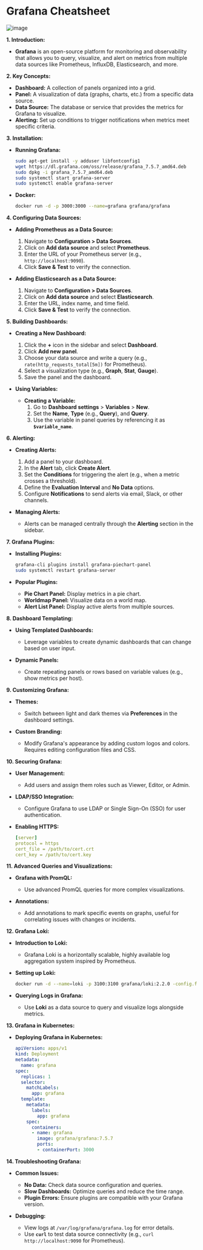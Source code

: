 # Grafana Cheatsheet

![image](https://github.com/user-attachments/assets/696f75c0-ea5d-4dff-9403-bf36cff4554e)

**1. Introduction:**

- **Grafana** is an open-source platform for monitoring and observability that allows you to query, visualize, and alert on metrics from multiple data sources like Prometheus, InfluxDB, Elasticsearch, and more.

**2. Key Concepts:**

- **Dashboard:** A collection of panels organized into a grid.
- **Panel:** A visualization of data (graphs, charts, etc.) from a specific data source.
- **Data Source:** The database or service that provides the metrics for Grafana to visualize.
- **Alerting:** Set up conditions to trigger notifications when metrics meet specific criteria.

**3. Installation:**

- **Running Grafana:**

  ```bash
  sudo apt-get install -y adduser libfontconfig1
  wget https://dl.grafana.com/oss/release/grafana_7.5.7_amd64.deb
  sudo dpkg -i grafana_7.5.7_amd64.deb
  sudo systemctl start grafana-server
  sudo systemctl enable grafana-server
  ```

- **Docker:**

  ```bash
  docker run -d -p 3000:3000 --name=grafana grafana/grafana
  ```

**4. Configuring Data Sources:**

- **Adding Prometheus as a Data Source:**
  1. Navigate to **Configuration > Data Sources**.
  2. Click on **Add data source** and select **Prometheus**.
  3. Enter the URL of your Prometheus server (e.g., `http://localhost:9090`).
  4. Click **Save & Test** to verify the connection.

- **Adding Elasticsearch as a Data Source:**
  1. Navigate to **Configuration > Data Sources**.
  2. Click on **Add data source** and select **Elasticsearch**.
  3. Enter the URL, index name, and time field.
  4. Click **Save & Test** to verify the connection.

**5. Building Dashboards:**

- **Creating a New Dashboard:**
  1. Click the **+** icon in the sidebar and select **Dashboard**.
  2. Click **Add new panel**.
  3. Choose your data source and write a query (e.g., `rate(http_requests_total[5m])` for Prometheus).
  4. Select a visualization type (e.g., **Graph**, **Stat**, **Gauge**).
  5. Save the panel and the dashboard.

- **Using Variables:**
  - **Creating a Variable:**
    1. Go to **Dashboard settings** > **Variables** > **New**.
    2. Set the **Name**, **Type** (e.g., **Query**), and **Query**.
    3. Use the variable in panel queries by referencing it as **`$variable_name`**.

**6. Alerting:**

- **Creating Alerts:**

  1. Add a panel to your dashboard.
  2. In the **Alert** tab, click **Create Alert**.
  3. Set the **Conditions** for triggering the alert (e.g., when a metric crosses a threshold).
  4. Define the **Evaluation Interval** and **No Data** options.
  5. Configure **Notifications** to send alerts via email, Slack, or other channels.

- **Managing Alerts:**
  - Alerts can be managed centrally through the **Alerting** section in the sidebar.

**7. Grafana Plugins:**

- **Installing Plugins:**

  ```bash
  grafana-cli plugins install grafana-piechart-panel
  sudo systemctl restart grafana-server
  ```

- **Popular Plugins:**
  - **Pie Chart Panel:** Display metrics in a pie chart.
  - **Worldmap Panel:** Visualize data on a world map.
  - **Alert List Panel:** Display active alerts from multiple sources.

**8. Dashboard Templating:**

- **Using Templated Dashboards:**
  - Leverage variables to create dynamic dashboards that can change based on user input.

- **Dynamic Panels:**
  - Create repeating panels or rows based on variable values (e.g., show metrics per host).

**9. Customizing Grafana:**

- **Themes:**
  - Switch between light and dark themes via **Preferences** in the dashboard settings.

- **Custom Branding:**
  - Modify Grafana's appearance by adding custom logos and colors. Requires editing configuration files and CSS.

**10. Securing Grafana:**

- **User Management:**
  - Add users and assign them roles such as Viewer, Editor, or Admin.

- **LDAP/SSO Integration:**
  - Configure Grafana to use LDAP or Single Sign-On (SSO) for user authentication.

- **Enabling HTTPS:**

  ```yaml
  [server]
  protocol = https
  cert_file = /path/to/cert.crt
  cert_key = /path/to/cert.key
  ```

**11. Advanced Queries and Visualizations:**

- **Grafana with PromQL:**
  - Use advanced PromQL queries for more complex visualizations.

- **Annotations:**
  - Add annotations to mark specific events on graphs, useful for correlating issues with changes or incidents.

**12. Grafana Loki:**

- **Introduction to Loki:**
  - Grafana Loki is a horizontally scalable, highly available log aggregation system inspired by Prometheus.

- **Setting up Loki:**

  ```bash
  docker run -d --name=loki -p 3100:3100 grafana/loki:2.2.0 -config.file=/etc/loki/local-config.yaml
  ```

- **Querying Logs in Grafana:**
  - Use **Loki** as a data source to query and visualize logs alongside metrics.

**13. Grafana in Kubernetes:**

- **Deploying Grafana in Kubernetes:**

  ```yaml
  apiVersion: apps/v1
  kind: Deployment
  metadata:
    name: grafana
  spec:
    replicas: 1
    selector:
      matchLabels:
        app: grafana
    template:
      metadata:
        labels:
          app: grafana
      spec:
        containers:
        - name: grafana
          image: grafana/grafana:7.5.7
          ports:
          - containerPort: 3000
  ```

**14. Troubleshooting Grafana:**

- **Common Issues:**
  - **No Data:** Check data source configuration and queries.
  - **Slow Dashboards:** Optimize queries and reduce the time range.
  - **Plugin Errors:** Ensure plugins are compatible with your Grafana version.

- **Debugging:**
  - View logs at `/var/log/grafana/grafana.log` for error details.
  - Use **`curl`** to test data source connectivity (e.g., `curl http://localhost:9090` for Prometheus).
